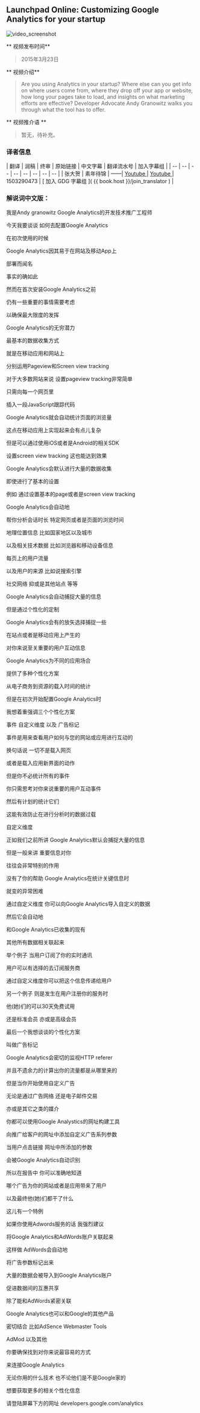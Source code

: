 
## Launchpad Online: Customizing Google Analytics for your startup

![video_screenshot](images/WLO3vVEsO9o.jpg)

** 视频发布时间**
 
> 2015年3月23日

** 视频介绍**

> Are you using Analytics in your startup? Where else can you get info on where users come from, where they drop off your app or website, how long your pages take to load, and insights on what marketing efforts are effective? Developer Advocate Andy Granowitz walks you through what the tool has to offer. 

** 视频推介语 **

>  暂无，待补充。


### 译者信息

| 翻译 | 润稿 | 终审 | 原始链接 | 中文字幕 |  翻译流水号  |  加入字幕组  |
| -- | -- | -- | -- | -- |  -- | -- | -- |
| 张大贺 | 素年待锦 | ——| [ Youtube ]( https://www.youtube.com/watch?v=WLO3vVEsO9o&index=2&list=PLOU2XLYxmsILOIxBRPPhgYbuSslr50KVq )  |  [ Youtube ]( https://www.youtube.com/watch?v=bSrQrZiNe9w&list=PLvivLNHqjoowK2IZ9j_NYIucUrGgdiDrT&index=61 ) | 1503290473 | [ 加入 GDG 字幕组 ]( {{ book.host }}/join_translator )  |



### 解说词中文版：


我是Andy granowitz  Google Analytics的开发技术推广工程师

今天我要谈谈  如何去配置Google Analytics

在初次使用的时候

Google Analytics因其易于在网站及移动App上

部署而闻名

事实的确如此

然而在首次安装Google Analytics之前

仍有一些重要的事情需要考虑

以确保最大限度的发挥

Google Analytics的无穷潜力

最基本的数据收集方式

就是在移动应用和网站上

分别运用Pageview和Screen view tracking

对于大多数网站来说  设置pageview tracking非常简单

只需向每一个网页里

插入一段JavaScript跟踪代码

Google Analytics就会自动统计页面的浏览量

这点在移动应用上实现起来会有点儿复杂

但是可以通过使用iOS或者是Android的相关SDK

设置screen view tracking  这也能达到效果

Google Analytics会默认进行大量的数据收集

即使进行了基本的设置

例如  通过设置基本的page或者是screen view tracking

Google Analytics会自动地

帮你分析会话时长  特定网页或者是页面的浏览时间

地理位置信息  比如国家地区以及城市

以及相关技术数据  比如浏览器和移动设备信息

每页上的用户流量

以及用户的来源  比如说搜索引擎

社交网络 抑或是其他站点  等等

Google Analytics会自动捕捉大量的信息

但是通过个性化的定制

Google Analytics会有的放矢选择捕捉一些

在站点或者是移动应用上产生的

对你来说至关重要的用户互动信息

Google Analytics为不同的应用场合

提供了多种个性化方案

从电子商务到资源的载入时间的统计

但是在初次开始配置Google Analytics时

我想着重强调三个个性化方案

事件  自定义维度 以及  广告标记

事件是用来查看用户如何与您的网站或应用进行互动的

换句话说  一切不是载入网页

或者是载入应用新界面的动作

但是你不必统计所有的事件

你只需思考对你来说重要的用户互动事件

然后有计划的统计它们

这能有效防止在进行分析时的数据过载

自定义维度

正如我们之前所讲  Google Analytics默认会捕捉大量的信息

但是一般来讲  重要信息对你

往往会非常特别的作用

没有了你的帮助  Google Analytics在统计关键信息时

就变的异常困难

通过自定义维度  你可以向Google Analytics导入自定义的数据

然后它会自动地

和Google Analytics已收集的现有

其他所有数据相关联起来

举个例子  当用户订阅了你的实时通讯

用户可以有选择的去订阅服务商

通过自定义维度你可以把这个信息传递给用户

另一个例子  则是发生在用户注册你的服务时

他(她)们的可以30天免费试用

还是标准会员  亦或是高级会员

最后一个我想谈谈的个性化方案

叫做广告标记

Google Analytics会密切的监视HTTP referer

并且不遗余力的计算出你的流量都是从哪里来的

但是当你开始使用自定义广告

无论是通过广告网络  还是电子邮件交易

亦或是其它之类的媒介

你都可以使用Google Analystics的网址构建工具

向推广给客户的网址中添加自定义广告系列参数

当用户点击链接  网址中所添加的参数

会被Google Analytics自动识别

所以在报告中  你可以准确地知道

哪个广告为你的网站或者是应用带来了用户

以及最终他(她)们都干了什么

这儿有一个特例

如果你使用Adwords服务的话  我强烈建议

将Google Analytics和AdWords账户关联起来

这样做  AdWords会自动地

将广告参数标记出来

大量的数据会被导入到Google Analytics账户

促进数据间的互惠共享

除了能和AdWords紧密关联

Google Analytics也可以和Google的其他产品

密切结合  比如AdSence  Webmaster Tools

AdMod  以及其他

你要确保找到对你来说最容易的方式

来连接Google Analytics

无论你用的什么技术  也不论他们是不是Google家的

想要获取更多的相关个性化信息

请登陆屏幕下方的网址  developers.google.com/analytics




